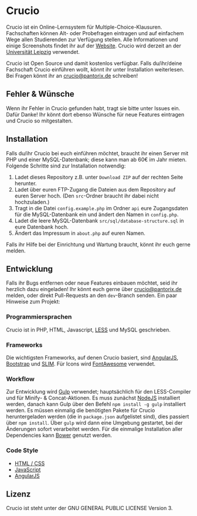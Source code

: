 # Crucio

Crucio ist ein Online-Lernsystem für Multiple-Choice-Klausuren. Fachschaften können Alt- oder Probefragen eintragen und auf einfachem Wege allen Studierenden zur Verfügung stellen. Alle Informationen und einige Screenshots findet ihr auf der [Website](http://crucioproject.github.io). Crucio wird derzeit an der [Universität Leipzig](http://www.crucio-leipzig.de) verwendet.

Crucio ist Open Source und damit kostenlos verfügbar. Falls du/ihr/deine Fachschaft Crucio einführen wollt, könnt ihr unter Installation weiterlesen. Bei Fragen könnt ihr an crucio@pantorix.de schreiben!


## Fehler & Wünsche
Wenn ihr Fehler in Crucio gefunden habt, tragt sie bitte unter Issues ein. Dafür Danke! Ihr könnt dort ebenso Wünsche für neue Features eintragen und Crucio so mitgestalten.


## Installation
Falls du/ihr Crucio bei euch einführen möchtet, braucht ihr einen Server mit PHP und einer MySQL-Datenbank; diese kann man ab 60€ im Jahr mieten. Folgende Schritte sind zur Installation notwendig:

1. Ladet dieses Repository z.B. unter `Download ZIP` auf der rechten Seite herunter.
2. Ladet über euren FTP-Zugang die Dateien aus dem Repository auf euren Server hoch. (Den `src`-Ordner braucht ihr dabei nicht hochzuladen.)
3. Tragt in die Datei `config.example.php` im Ordner `api` eure Zugangsdaten für die MySQL-Datenbank ein und ändert den Namen in `config.php`.
4. Ladet die leere MySQL-Datenbank `src/sql/database-structure.sql` in eure Datenbank hoch. 
5. Ändert das Impressum in `about.php` auf euren Namen.
 
Falls ihr Hilfe bei der Einrichtung und Wartung braucht, könnt ihr euch gerne melden.


## Entwicklung
Falls ihr Bugs entfernen oder neue Features einbauen möchtet, seid ihr herzlich dazu eingeladen! Ihr könnt euch gerne über crucio@pantorix.de melden, oder direkt Pull-Requests an den `dev`-Branch senden. Ein paar Hinweise zum Projekt:


### Programmiersprachen
Crucio ist in PHP, HTML, Javascript, [LESS](http://lesscss.org) und MySQL geschrieben.

### Frameworks
Die wichtigsten Frameworks, auf denen Crucio basiert, sind [AngularJS](https://angularjs.org), [Bootstrap](http://getbootstrap.com) und [SLIM](http://www.slimframework.com). Für Icons wird [FontAwesome](http://fontawesome.io) verwendet.

### Workflow
Zur Entwicklung wird [Gulp](http://gulpjs.com) verwendet; hauptsächlich für den LESS-Compiler und für Minify- & Concat-Aktionen. Es muss zunächst [NodeJS](https://nodejs.org) installiert werden, danach kann Gulp über den Befehl `npm install -g gulp` installiert werden. Es müssen einmalig die benötigten Pakete für Crucio heruntergeladen werden (die in `package.json` aufgelistet sind), dies passiert über `npm install`. Über `gulp` wird dann eine Umgebung gestartet, bei der Änderungen sofort verarbeitet werden. Für die einmalige Installation aller Dependencies kann [Bower](http://bower.io) genutzt werden.

### Code Style

- [HTML / CSS](http://mdo.github.io/code-guide/#html-attribute-order)
- [JavaScript](http://google-styleguide.googlecode.com/svn/trunk/javascriptguide.xml)
- [AngularJS](https://github.com/mgechev/angularjs-style-guide/blob/master/README-de-de.md)

## Lizenz
Crucio ist steht unter der GNU GENERAL PUBLIC LICENSE Version 3.